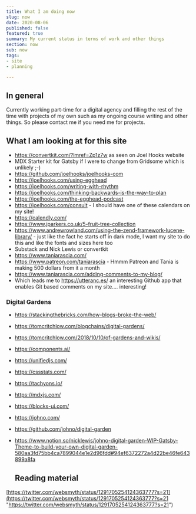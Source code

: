 ```yaml
---
title: What I am doing now
slug: now
date: 2020-08-06
published: false
featured: true
summary: My current status in terms of work and other things
section: now
sub: now
tags:
- site
- planning

---
```

## In general

Currently working part-time for a digital agency and filling the rest of the time with projects of my own such as my ongoing course writing and other things. So please contact me if you need me for projects.

## What I am looking at for this site

* https://convertkit.com/?lmref=Zp1z7w as seen on Joel Hooks website
* MDX Starter kit for Gatsby if I were to change from Gridsome which is unlikely ;-)
* https://github.com/joelhooks/joelhooks-com
* https://joelhooks.com/using-egghead
* https://joelhooks.com/writing-with-rhythm
* https://joelhooks.com/thinking-backwards-is-the-way-to-plan
* https://joelhooks.com/the-egghead-podcast
* https://joelhooks.com/consult - I should have one of these calendars on my site!
* https://calendly.com/
* https://www.jparkers.co.uk/5-fruit-tree-collection
* https://www.andrewrowland.com/using-the-zend-framework-lucene-library/ - just like the fact he starts off in dark mode, I want my site to do this and like the fonts and sizes here too
* Substack and Nick Lewis or convertkit
* https://www.taniarascia.com/
* https://www.patreon.com/taniarascia - Hmmm Patreon and Tania is making 500 dollars from it a month
* https://www.taniarascia.com/adding-comments-to-my-blog/
* Which leads me to https://utteranc.es/ an interesting Github app that enables Git based comments on my site.... interesting!

### Digital Gardens

* https://stackingthebricks.com/how-blogs-broke-the-web/
* https://tomcritchlow.com/blogchains/digital-gardens/
* https://tomcritchlow.com/2018/10/10/of-gardens-and-wikis/
* https://components.ai/
* https://unifiedjs.com/
* https://cssstats.com/
* https://tachyons.io/
* https://mdxjs.com/
* https://blocks-ui.com/
* https://johno.com/
* https://github.com/johno/digital-garden
* https://www.notion.so/nicklewis/johno-digital-garden-WIP-Gatsby-Theme-to-build-your-own-digital-garden-580aa3fd75bb4ca7899044e1e2d96fdd#94ef6372272a4d22be46fe643899a8fa

  ## Reading material 

[https://twitter.com/websmyth/status/1291705254124363777?s=21](https://twitter.com/websmyth/status/1291705254124363777?s=21 "https://twitter.com/websmyth/status/1291705254124363777?s=21")